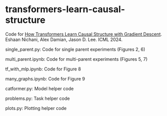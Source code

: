 # transformers-learn-causal-structure

Code for [How Transformers Learn Causal Structure with Gradient Descent](https://arxiv.org/abs/2402.14735). Eshaan Nichani, Alex Damian, Jason D. Lee. ICML 2024.

single_parent.py: Code for single parent experiments (Figures 2, 6)

multi_parent.ipynb: Code for multi-parent experiments (Figures 5, 7)

tf_with_mlp.ipynb: Code for Figure 8

many_graphs.ipynb: Code for Figure 9

catformer.py: Model helper code

problems.py: Task helper code

plots.py: Plotting helper code